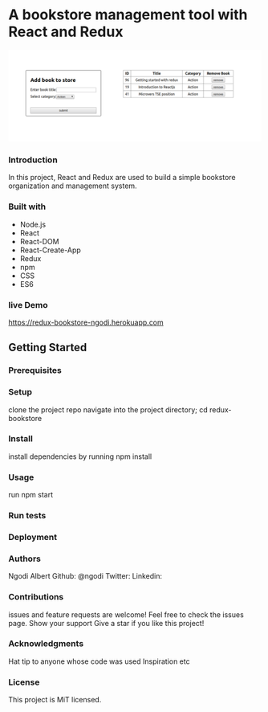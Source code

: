 A bookstore management tool with React and Redux
================================================
![bookstore](bookstore.png)

### Introduction

In this project, React and Redux are used to build a simple bookstore organization and management system.

### Built with

*   Node.js
*   React
*   React-DOM
*   React-Create-App
*   Redux
*   npm
*   CSS
*   ES6


### live Demo
 https://redux-bookstore-ngodi.herokuapp.com

 Getting Started
---------------

### Prerequisites

### Setup

clone the project repo navigate into the project directory; cd redux-bookstore

### Install

install dependencies by running npm install

### Usage

run npm start

### Run tests

### Deployment

### Authors

Ngodi Albert Github: @ngodi Twitter: Linkedin:

### Contributions

issues and feature requests are welcome! Feel free to check the issues page. Show your support Give a star if you like this project!

### Acknowledgments

Hat tip to anyone whose code was used Inspiration etc

### License

This project is MiT licensed.